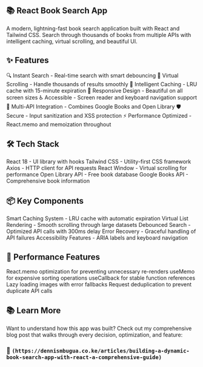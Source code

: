 ## 📚 React Book Search App

A modern, lightning-fast book search application built with React and Tailwind CSS. Search through thousands of books from multiple APIs with intelligent caching, virtual scrolling, and beautiful UI.

## ✨ Features
🔍 Instant Search - Real-time search with smart debouncing
🚀 Virtual Scrolling - Handle thousands of results smoothly
💾 Intelligent Caching - LRU cache with 15-minute expiration
📱 Responsive Design - Beautiful on all screen sizes
♿ Accessible - Screen reader and keyboard navigation support
🔄 Multi-API Integration - Combines Google Books and Open Library
🛡️ Secure - Input sanitization and XSS protection
⚡ Performance Optimized - React.memo and memoization throughout

## 🛠️ Tech Stack
React 18 - UI library with hooks
Tailwind CSS - Utility-first CSS framework
Axios - HTTP client for API requests
React Window - Virtual scrolling for performance
Open Library API - Free book database
Google Books API - Comprehensive book information

## 📦 Key Components
Smart Caching System - LRU cache with automatic expiration
Virtual List Rendering - Smooth scrolling through large datasets
Debounced Search - Optimized API calls with 300ms delay
Error Recovery - Graceful handling of API failures
Accessibility Features - ARIA labels and keyboard navigation

## 🎯 Performance Features
React.memo optimization for preventing unnecessary re-renders
useMemo for expensive sorting operations
useCallback for stable function references
Lazy loading images with error fallbacks
Request deduplication to prevent duplicate API calls

## 📚 Learn More
Want to understand how this app was built? 
Check out my comprehensive blog post that walks through every decision, optimization, and feature:

### 📖 `(https://dennismbugua.co.ke/articles/building-a-dynamic-book-search-app-with-react-a-comprehensive-guide)` 
